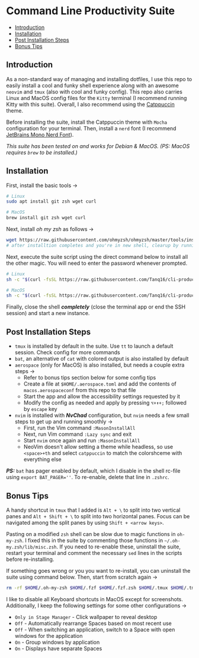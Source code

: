# Command Line Productivity Suite

* [Introduction](#introduction)
* [Installation](#installation)
* [Post Installation Steps](#post-installation-steps)
* [Bonus Tips](#bonus-tips)

## Introduction

As a non-standard way of managing and installing dotfiles, I use this repo to easily install a cool and funky shell experience along with an awesome `neovim` and `tmux` (also with cool and funky config). This repo also carries Linux and MacOS config files for the `Kitty` terminal (I recommend running Kitty with this suite). Overall, I also recommend using the [Catppuccin](https://catppuccin-website.vercel.app/) theme.

Before installing the suite, install the Catppuccin theme with `Mocha` configuration for your terminal. Then, install a `nerd` font (I recommend [JetBrains Mono Nerd Font](https://github.com/ryanoasis/nerd-fonts/releases/download/v3.2.1/JetBrainsMono.zip)).

*This suite has been tested on and works for Debian & MacOS. (PS: MacOS requires `brew` to be installed.)*

## Installation

First, install the basic tools &rarr;

```bash
# Linux
sudo apt install git zsh wget curl

# MacOS
brew install git zsh wget curl
```

Next, install *oh my zsh* as follows &rarr;

```bash
wget https://raw.githubusercontent.com/ohmyzsh/ohmyzsh/master/tools/install.sh 2>/dev/null && sh install.sh
# after installtion completes and you're in new shell, clearup by running - rm install.sh
```

Next, execute the suite script using the direct command below to install all the other magic. You will need to enter the password whenever prompted.

```bash
# Linux
sh -c "$(curl -fsSL https://raw.githubusercontent.com/Tanq16/cli-productivity-suite/master/install_zsh_linux.sh)"

# MacOS
sh -c "$(curl -fsSL https://raw.githubusercontent.com/Tanq16/cli-productivity-suite/master/install_zsh_macos.sh)"
```

Finally, close the shell ***completely*** (close the terminal app or end the SSH session) and start a new instance.

## Post Installation Steps

- `tmux` is installed by default in the suite. Use `tt` to launch a default session. Check config for more commands
- `bat`, an alternative of `cat` with colored output is also installed by default
- `aerospace` (only for MacOS) is also installed, but needs a couple extra steps &rarr;
    - Refer to bonus tips section below for some config tips
    - Create a file at `$HOME/.aerospace.toml` and add the contents of `macos.aerospaceconf` from this repo to that file
    - Start the app and allow the accessibility settings requested by it
    - Modify the config as needed and apply by pressing `⌥+⬆+;` followed by `escape` key
- `nvim` is installed with ***NvChad*** configuration, but `nvim` needs a few small steps to get up and running smoothly &rarr;
    - First, run the Vim command `:MasonInstallAll`
    - Next, run Vim command `:Lazy sync` and exit
    - Start `nvim` once again and run `:MasonInstallAll`
    - NeoVim doesn't allow setting a theme while headless, so use `<space>+th` and select `catppuccin` to match the colorshceme with everything else

***PS:*** `bat` has pager enabled by default, which I disable in the shell rc-file using `export BAT_PAGER=''`. To re-enable, delete that line in `.zshrc`.

## Bonus Tips

A handy shortcut in `tmux` that I added is `Alt + \` to split into two vertical panes and `Alt + Shift + \` to split into two horizontal panes. Focus can be navigated among the split panes by using `Shift + <arrow keys>`.

Pasting on a modified `zsh` shell can be slow due to magic functions in `oh-my-zsh`. I fixed this in the suite by commenting those functions in `~/.oh-my.zsh/lib/misc.zsh`. If you need to re-enable these, uninstall the suite, restart your terminal and comment the necessary `sed` lines in the scripts before re-installing.

If something goes wrong or you you want to re-install, you can uninstall the suite using command below. Then, start from scratch again &rarr;

```bash
rm -rf $HOME/.oh-my-zsh $HOME/.fzf $HOME/.fzf.zsh $HOME/.tmux $HOME/.tmux.conf $HOME/.tmux-themepack $HOME/.vimrc $HOME/.viminfo $HOME/.vim $HOME/.config/nvim $HOME/.local/share/nvim $HOME/.zshrc
```

I like to disable all Keyboard shortcuts in MacOS except for screenshots. Additionally, I keep the following settings for some other configurations &rarr;

- `Only in Stage Manager` - Click wallpaper to reveal desktop
- `Off` - Automatically rearrange Spaces based on most recent use
- `Off` - When switching an application, switch to a Space with open windows for the application
- `On` - Group windows by application
- `On` - Displays have separate Spaces
